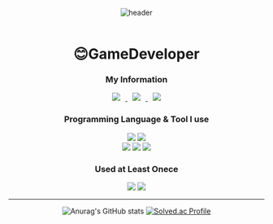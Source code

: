 <div align=center>

![header](https://capsule-render.vercel.app/api?type=cylinder&color=838bb2&height=100&section=header&text=¡Hola!&nbsp;우수한&nbsp;개발자가&nbsp;되고픈&nbsp;개발자,&nbsp;우수안입니다.💻&fontColor=cacfe3&fontSize=30&animation=fadeIn&fontAlignY=55)<br/><br/>  

  <div align=center>
  
  # 😊GameDeveloper
 
  ### **My Information**   
  
 <a href="mailto:sue9340@gmail.com">
    <img 
        src="https://img.shields.io/badge/Gmail-d14836?style=flat-square&logo=Gmail&logoColor=white&link=mailto:sue9340@gmail.com"
        style="height : auto; margin-left : 10px; margin-right : 10px;"/>
</a>
   
   <a href="https://instagram.com/su_iin2">
    <img 
        src="http://img.shields.io/badge/-Instagram-black?style=flat&logo=Instagram&link=https://instagram.com/su_iin2/"
        style="height : auto; margin-left : 10px; margin-right : 10px;"/>
</a>
    
</a>
   
   <a href="[https://instagram.com/su_iin2](https://www.notion.so/2a2c4d14127549de8a7484e44f3512f5?pvs=4)">
    <img 
        src="http://img.shields.io/badge/-Notion-black?style=flat&logo=Notion&link=https://www.notion.so/2a2c4d14127549de8a7484e44f3512f5?pvs=4" style="height : auto; margin-left : 10px; margin-right : 10px;"/>
</a>    

 
  
  ### **Programming Language & Tool I use**   
  <a href="https://unity.com/"><img src="https://img.shields.io/badge/Unity-FFFFFF?style=flat-square&logo=Unity&logoColor=black"/></a>
  <a href="https://visualstudio.microsoft.com/ko/"><img src="https://img.shields.io/badge/VisualStudio-5C2D91?style=flat-square&logo=VisualStudio&logoColor=white"/></a>    
  <a href="https://namu.wiki/w/C%23"><img src="https://img.shields.io/badge/C Sharp-00599C?style=flat-square&logo=CSharp&logoColor=white"/></a>
  <a href="https://namu.wiki/w/C%EC%96%B8%EC%96%B4"><img src="https://img.shields.io/badge/C-A8B9CC?style=flat-square&logo=C&logoColor=white"/></a>
  <a href="https://namu.wiki/w/C%2B%2B"><img src="https://img.shields.io/badge/C++-00599C?style=flat-square&logo=C++&logoColor=white"/></a>
  

  ### **Used at Least Onece**   
  <a href="https://www.mysql.com/"><img src="https://img.shields.io/badge/MySQL-4479A1?style=flat-square&logo=MySQL&logoColor=white"/></a>
  <a href="https://daringfireball.net/projects/markdown/"><img src="https://img.shields.io/badge/Markdown-000000?style=flat-square&logo=Markdown&logoColor=black"/></a>
  
  ---
  </div>



![Anurag's GitHub stats](https://github-readme-stats.vercel.app/api?username=suan9340&show_icons=true&theme=material-palenight)
[![Solved.ac Profile](http://mazassumnida.wtf/api/v2/generate_badge?boj=woosuan)](https://solved.ac/woosuan/)

<!---
suan9340/suan9340 is a ✨ special ✨ repository because its `README.md` (this file) appears on your GitHub profile.
You can click the Preview link to take a look at your changes.
--->

